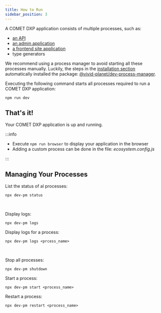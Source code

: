 ```yaml
---
title: How to Run
sidebar_position: 3
---
```


A COMET DXP application consists of multiple processes, such as:

-   [an API](../../overview/packages-tools#apiPackage)
-   [an admin application](../../overview/packages-tools#adminPackage)
-   [a frontend site application](../../overview/packages-tools#sitePackage)
-   type generators

We recommend using a process manager to avoid starting all these processes manually. Luckily, the steps in the [installation section](../how-to-start) automatically installed the package: [@vivid-planet/dev-process-manager](https://github.com/vivid-planet/dev-process-manager).

Executing the following command starts all processes required to run a COMET DXP application:

`npm run dev`

## That's it!

Your COMET DXP application is up and running.

:::info

-   Execute `npm run browser` to display your application in the browser
-   Adding a custom process can be done in the file: _ecosystem.config.js_

:::

## Managing Your Processes

List the status of al processes:

`npx dev-pm status`

<br />

Display logs:

`npx dev-pm logs`

Display logs for a process:

`npx dev-pm logs <prcess_name>`

<br />

Stop all processes:

`npx dev-pm shutdown`

Start a process:

`npx dev-pm start <process_name>`

Restart a process:

`npx dev-pm restart <process_name>`
